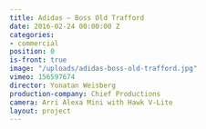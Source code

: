 ```yaml
---
title: Adidas — Boss Old Trafford
date: 2016-02-24 00:00:00 Z
categories:
- commercial
position: 0
is-front: true
image: "/uploads/adidas-boss-old-trafford.jpg"
vimeo: 156597674
director: Yonatan Weisberg
production-company: Chief Productions
camera: Arri Alexa Mini with Hawk V-Lite
layout: project
---
```



